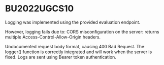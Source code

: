# BU2022UGCS10
Logging was implemented using the provided evaluation endpoint.

However, logging fails due to:
CORS misconfiguration on the server: returns multiple Access-Control-Allow-Origin headers.

Undocumented request body format, causing 400 Bad Request.
The logger() function is correctly integrated and will work when the server is fixed.
Logs are sent using Bearer token authentication.